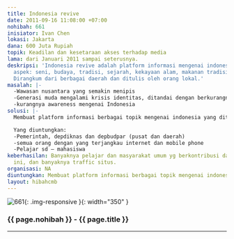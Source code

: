 ```yaml
---
title: Indonesia revive
date: 2011-09-16 11:08:00 +07:00
nohibah: 661
inisiator: Ivan Chen
lokasi: Jakarta
dana: 600 Juta Rupiah
topik: Keadilan dan kesetaraan akses terhadap media
lama: dari Januari 2011 sampai seterusnya.
deskripsi: 'Indonesia revive adalah platform informasi mengenai indonesia dalam berbagai
  aspek: seni, budaya, tradisi, sejarah, kekayaan alam, makanan tradisional, tokoh.
  Dirangkum dari berbagai daerah dan ditulis oleh orang lokal.'
masalah: |-
  -Wawasan nusantara yang semakin menipis
  -Generasi muda mengalami krisis identitas, ditandai dengan berkurangnya kebanggaan dan cinta tanah air.
  -kurangnya awareness mengenai Indonesia
solusi: |-
  Membuat platform informasi berbagai topik mengenai indonesia yang dituangkan dalam berbagai topik dan disusun dari berbagai sumber di seluruh daerah di Indonesia. Output dr proyek ini adalah blog indonesia revive, twitter, facebook page, dan aplikasi iphone, ipad dan android. Serta jika memungkinkan freemags untuk dibagikan gratis di sekolah2 di indonesia. Dalam pelaksanaannya, semua orang di berbagai daerah, terutama siswa sekolah dapat mengirimkan materi yang khas dari daerahnya, yang kemudian akan diverifikasi oleh team editor. Bagi yang karya tulisnya dimuat akan mendapat kompensasi.

  Yang diuntungkan:
  -Pemerintah, depdiknas dan depbudpar (pusat dan daerah)
  -semua orang dengan yang terjangkau internet dan mobile phone
  -Pelajar sd – mahasiswa
keberhasilan: Banyaknya pelajar dan masyarakat umum yg berkontribusi dalam program
  ini, dan banyaknya traffic situs.
organisasi: NA
diuntungkan: Membuat platform informasi berbagai topik mengenai indonesia yang dituangkan dalam berbagai topik dan disusun dari berbagai sumber di seluruh daerah di Indonesia. Output dr proyek ini adalah blog indonesia revive, twitter, facebook page, dan aplikasi iphone, ipad dan android. Serta jika memungkinkan freemags untuk dibagikan gratis di sekolah2 di indonesia. Dalam pelaksanaannya, semua orang di berbagai daerah, terutama siswa sekolah dapat mengirimkan materi yang khas dari daerahnya, yang kemudian akan diverifikasi oleh team editor. Bagi yang karya tulisnya dimuat akan mendapat kompensasi.
layout: hibahcmb
---
```


![661](/static/img/hibahcmb/661.png){: .img-responsive }{: width="350" }

### {{ page.nohibah }} - {{ page.title }}

---
